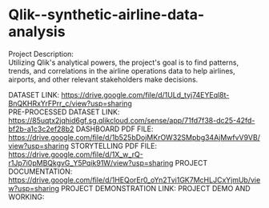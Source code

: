 # Qlik--synthetic-airline-data-analysis
Project Description:  
Utilizing Qlik's analytical powers, the project's goal is to find patterns, trends, and correlations in the airline operations data to help airlines, airports, and other relevant stakeholders make decisions.

DATASET LINK: https://drive.google.com/file/d/1ULd_tvj74EYEql8t-BnQKHRxYrFPrr_c/view?usp=sharing     
PRE-PROCESSED DATASET LINK: https://85uqtx2jqhid6gf.sg.qlikcloud.com/sense/app/71fd7f38-dc25-42fd-bf2b-a1c3c2ef28b2
DASHBOARD PDF FILE: https://drive.google.com/file/d/1b525bDojMKrOW32SMpbg34AjMwfvV9VB/view?usp=sharing
STORYTELLING PDF FILE: https://drive.google.com/file/d/1X_w_rQ-r1Jp7i0pMBQkgvG_Y5Pqik91W/view?usp=sharing
PROJECT DOCUMENTATION: https://drive.google.com/file/d/1HEQorEr0_oYn2Tvi1GK7McHLJCxYjmUb/view?usp=sharing
PROJECT DEMONSTRATION LINK: 
PROJECT DEMO AND WORKING: 
